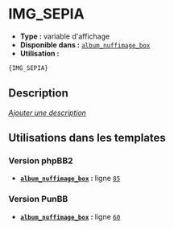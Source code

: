 # IMG_SEPIA
* __Type :__ variable d'affichage
* __Disponible dans :__ [`album_nuffimage_box`](../tpl/var/album_nuffimage_box.md#readme)
* __Utilisation :__

```html
{IMG_SEPIA}
```

## Description
[*Ajouter une description*](https://fa-tvars.appspot.com/var/IMG_SEPIA)

## Utilisations dans les templates

### Version phpBB2
* __[`album_nuffimage_box`](../tpl/var/album_nuffimage_box.md#readme) :__ ligne [`85`](../tpl/src/subsilver/album_nuffimage_box.tpl#L85)

### Version PunBB
* __[`album_nuffimage_box`](../tpl/var/album_nuffimage_box.md#readme) :__ ligne [`60`](../tpl/src/punbb/album_nuffimage_box.tpl#L60)